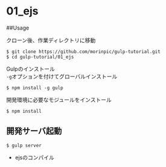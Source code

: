 01_ejs
========
##Usage

クローン後、作業ディレクトリに移動
```
$ git clone https://github.com/morinpic/gulp-tutorial.git
$ cd gulp-tutorial/01_ejs
```

Gulpのインストール  
`-g`オプションを付けてグローバルインストール
```
$ npm install -g gulp
```

開発環境に必要なモジュールをインストール
```
$ npm install
```

開発サーバ起動
-------
```
$ gulp server
```
- ejsのコンパイル

